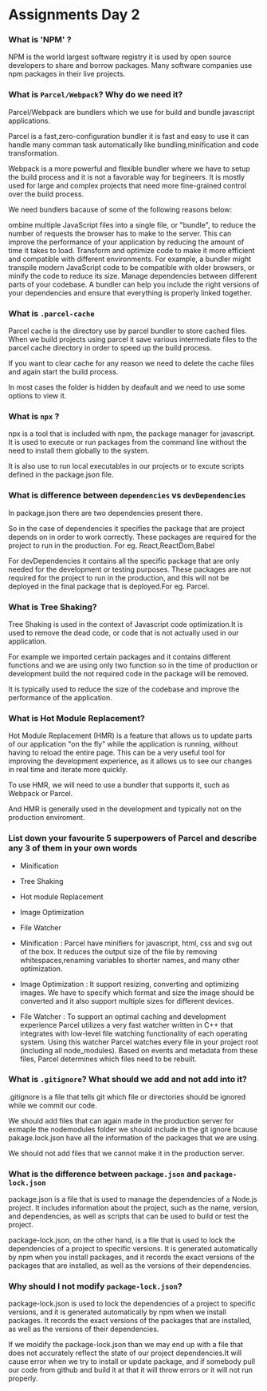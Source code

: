 # Assignments Day 2

### What is 'NPM' ?

NPM is the world largest software registry it is used by open source developers to share and borrow packages. Many software companies use npm packages in their live projects.

### What is `Parcel/Webpack`? Why do we need it?

Parcel/Webpack are bundlers which we use for build and bundle javascript applications.

Parcel is a fast,zero-configuration bundler it is fast and easy to use it can handle many comman task automatically like bundling,minification and code transformation.

Webpack is a more powerful and flexible bundler where we have to setup the build process and it is not a favorable way for begineers. It is mostly used for large and complex projects that need more fine-grained control over the build process.

We need bundlers bacause of some of the following reasons below:

ombine multiple JavaScript files into a single file, or "bundle", to reduce the number of requests the browser has to make to the server. This can improve the performance of your application by reducing the amount of time it takes to load.
Transform and optimize code to make it more efficient and compatible with different environments. For example, a bundler might transpile modern JavaScript code to be compatible with older browsers, or minify the code to reduce its size.
Manage dependencies between different parts of your codebase. A bundler can help you include the right versions of your dependencies and ensure that everything is properly linked together.

### What is `.parcel-cache`

Parcel cache is the directory use by parcel bundler to store cached files. When we build projects using parcel it save various intermediate files to the parcel cache directory in order to speed up the build process.

If you want to clear cache for any reason we need to delete the cache files and again start the build process.

In most cases the folder is hidden by deafault and we need to use some options to view it.

### What is `npx` ?

npx is a tool that is included with npm, the package manager for javascript. It is used to execute or run packages from the command line without the need to install them globally to the system.

It is also use to run local executables in our projects or to excute scripts defined in the package.json file.

### What is difference between `dependencies` vs `devDependencies`

In package.json there are two dependencies present there.

So in the case of dependencies it specifies the package that are project depends on in order to work correctly. These packages are required for the project to run in the production. For eg. React,ReactDom,Babel

For devDependencies it contains all the specific package that are only needed for the development or testing purposes. These packages are not required for the project to run in the production, and this will not be deployed in the final package that is deployed.For eg. Parcel.

### What is Tree Shaking?

Tree Shaking is used in the context of Javascript code optimization.It is used to remove the dead code, or code that is not actually used in our application.

For example we imported certain packages and it contains different functions and we are using only two function so in the time of production or development build the not required code in the package will be removed.

It is typically used to reduce the size of the codebase and improve the performance of the application.

### What is Hot Module Replacement?

Hot Module Replacement (HMR) is a feature that allows us to update parts of our application "on the fly" while the application is running, without having to reload the entire page. This can be a very useful tool for improving the development experience, as it allows us to see our changes in real time and iterate more quickly.

To use HMR, we will need to use a bundler that supports it, such as Webpack or Parcel.

And HMR is generally used in the development and typically not on the production enviroment.

### List down your favourite 5 superpowers of Parcel and describe any 3 of them in your own words

- Minification
- Tree Shaking
- Hot module Replacement
- Image Optimization
- File Watcher

- Minification : Parcel have minifiers for javascript, html, css and svg out of the box. It reduces the output size of the file by removing whitespaces,renaming variables to shorter names, and many other optimization.

- Image Optimization : It support resizing, converting and optimizing images. We have to specify which format and size the image should be converted and it also support multiple sizes for different devices.

- File Watcher : To support an optimal caching and development experience Parcel utilizes a very fast watcher written in C++ that integrates with low-level file watching functionality of each operating system. Using this watcher Parcel watches every file in your project root (including all node_modules). Based on events and metadata from these files, Parcel determines which files need to be rebuilt.

### What is `.gitignore`? What should we add and not add into it?

.gitignore is a file that tells git which file or directories should be ignored while we commit our code.

We should add files that can again made in the production server for exmaple the nodemodules folder we should include in the git ignore bcause pakage.lock.json have all the information of the packages that we are using.

We should not add files that we cannot make it in the production server.

### What is the difference between `package.json` and `package-lock.json`

package.json is a file that is used to manage the dependencies of a Node.js project. It includes information about the project, such as the name, version, and dependencies, as well as scripts that can be used to build or test the project.

package-lock.json, on the other hand, is a file that is used to lock the dependencies of a project to specific versions. It is generated automatically by npm when you install packages, and it records the exact versions of the packages that are installed, as well as the versions of their dependencies.

### Why should I not modify `package-lock.json`?

package-lock.json is used to lock the dependencies of a project to specific versions, and it is generated automatically by npm when we install packages. It records the exact versions of the packages that are installed, as well as the versions of their dependencies.

If we moidify the package-lock.json than we may end up with a file that does not accurately reflect the state of our project dependencies.It will cause error when we try to install or update package, and if somebody pull our code from github and build it at that it will throw errors or it will not run properly.

